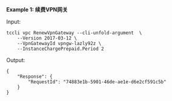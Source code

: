 **Example 1: 续费VPN网关**



Input: 

```
tccli vpc RenewVpnGateway --cli-unfold-argument  \
    --Version 2017-03-12 \
    --VpnGatewayId vpngw-lazly92z \
    --InstanceChargePrepaid.Period 2
```

Output: 
```
{
    "Response": {
        "RequestId": "74883e1b-5901-46de-ae1e-d6e2cf591c5b"
    }
}
```

